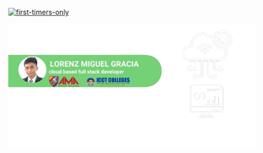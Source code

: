 [![first-timers-only](https://img.shields.io/badge/first--timers--only-friendly-blue.svg?style=flat-square)](https://www.firsttimersonly.com/)

![](src/image/LORENZ%20MIGUEL%20GRACIA.png?raw=true)

